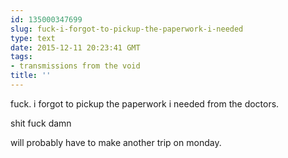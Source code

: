 ```yaml
---
id: 135000347699
slug: fuck-i-forgot-to-pickup-the-paperwork-i-needed
type: text
date: 2015-12-11 20:23:41 GMT
tags:
- transmissions from the void
title: ''
---
```


fuck. i forgot to pickup the paperwork i needed from the doctors.

shit fuck damn

will probably have to make another trip on monday.